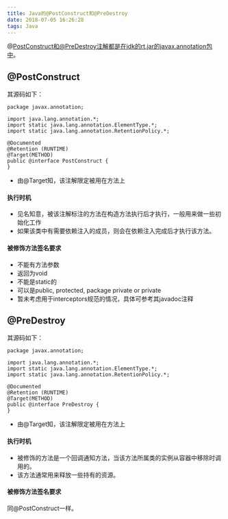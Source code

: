 ```yaml
---
title: Java的@PostConstruct和@PreDestroy
date: 2018-07-05 16:26:28
tags: Java
---
```


@PostConstruct和@PreDestroy注解都是在jdk的rt.jar的javax.annotation包中。

## @PostConstruct
其源码如下：

```
package javax.annotation;

import java.lang.annotation.*;
import static java.lang.annotation.ElementType.*;
import static java.lang.annotation.RetentionPolicy.*;

@Documented
@Retention (RUNTIME)
@Target(METHOD)
public @interface PostConstruct {
}
```

- 由@Target知，该注解限定被用在方法上

#### 执行时机
- 见名知意，被该注解标注的方法在构造方法执行后才执行，一般用来做一些初始化工作
- 如果该类中有需要依赖注入的成员，则会在依赖注入完成后才执行该方法。

#### 被修饰方法签名要求
- 不能有方法参数
- 返回为void
- 不能是static的
- 可以是public, protected, package private or private
- 暂未考虑用于interceptors规范的情况，具体可参考其javadoc注释

## @PreDestroy
其源码如下：

```
package javax.annotation;

import java.lang.annotation.*;
import static java.lang.annotation.ElementType.*;
import static java.lang.annotation.RetentionPolicy.*;

@Documented
@Retention (RUNTIME)
@Target(METHOD)
public @interface PreDestroy {
}
```
- 由@Target知，该注解限定被用在方法上

#### 执行时机
- 被修饰的方法是一个回调通知方法，当该方法所属类的实例从容器中移除时调用的。
- 该方法通常用来释放一些持有的资源。

#### 被修饰方法签名要求
同@PostConstruct一样。